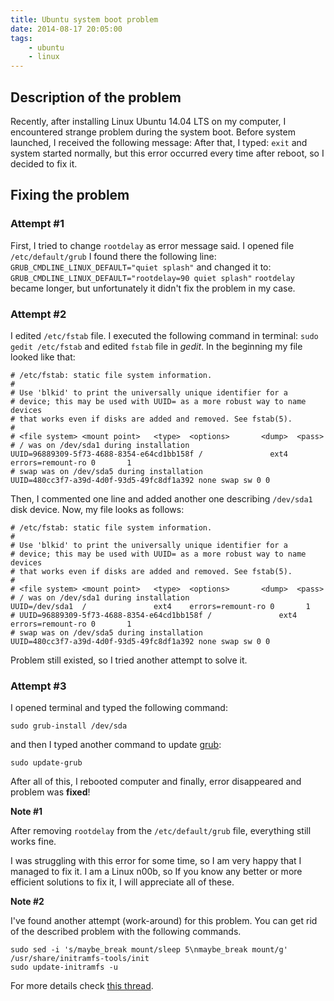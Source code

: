 ```yaml
---
title: Ubuntu system boot problem
date: 2014-08-17 20:05:00
tags:
	- ubuntu
	- linux
---
```


Description of the problem
--------------------------

Recently, after installing Linux Ubuntu 14.04 LTS on my computer, I encountered strange problem during the system boot. Before system launched, I received the following message: After that, I typed: `exit` and system started normally, but this error occurred every time after reboot, so I decided to fix it.

Fixing the problem
------------------

### Attempt #1

First, I tried to change `rootdelay` as error message said. I opened file `/etc/default/grub` I found there the following line: `GRUB_CMDLINE_LINUX_DEFAULT="quiet splash"` and changed it to: `GRUB_CMDLINE_LINUX_DEFAULT="rootdelay=90 quiet splash"` `rootdelay` became longer, but unfortunately it didn't fix the problem in my case.

### Attempt #2

I edited `/etc/fstab` file. I executed the following command in terminal: `sudo gedit /etc/fstab` and edited `fstab` file in _gedit_. In the beginning my file looked like that: 

```
# /etc/fstab: static file system information.
#
# Use 'blkid' to print the universally unique identifier for a
# device; this may be used with UUID= as a more robust way to name devices
# that works even if disks are added and removed. See fstab(5).
#
# <file system> <mount point>   <type>  <options>       <dump>  <pass>
# / was on /dev/sda1 during installation
UUID=96889309-5f73-4688-8354-e64cd1bb158f /               ext4    errors=remount-ro 0       1
# swap was on /dev/sda5 during installation
UUID=480cc3f7-a39d-4d0f-93d5-49fc8df1a392 none swap sw 0 0
```

Then, I commented one line and added another one describing `/dev/sda1` disk device. Now, my file looks as follows: 

```
# /etc/fstab: static file system information.
#
# Use 'blkid' to print the universally unique identifier for a
# device; this may be used with UUID= as a more robust way to name devices
# that works even if disks are added and removed. See fstab(5).
#
# <file system> <mount point>   <type>  <options>       <dump>  <pass>
# / was on /dev/sda1 during installation
UUID=/dev/sda1	/               ext4    errors=remount-ro 0       1
# UUID=96889309-5f73-4688-8354-e64cd1bb158f /               ext4    errors=remount-ro 0       1
# swap was on /dev/sda5 during installation
UUID=480cc3f7-a39d-4d0f-93d5-49fc8df1a392 none swap sw 0 0
```

Problem still existed, so I tried another attempt to solve it.

### Attempt #3

I opened terminal and typed the following command: 

```
sudo grub-install /dev/sda
```

and then I typed another command to update [grub](http://en.wikipedia.org/wiki/GNU_GRUB "GNU GRand Unified Bootloader"): 

```
sudo update-grub
```

After all of this, I rebooted computer and finally, error disappeared and problem was **fixed**! 

**Note #1** 

After removing `rootdelay` from the `/etc/default/grub` file, everything still works fine. 

I was struggling with this error for some time, so I am very happy that I managed to fix it. I am a Linux n00b, so If you know any better or more efficient solutions to fix it, I will appreciate all of these. 

**Note #2** 

I've found another attempt (work-around) for this problem. You can get rid of the described problem with the following commands. 

```
sudo sed -i 's/maybe_break mount/sleep 5\nmaybe_break mount/g' /usr/share/initramfs-tools/init
sudo update-initramfs -u
```

For more details check [this thread](http://superuser.com/questions/527190/gave-up-waiting-for-root-device-ubuntu-12-04lts).
